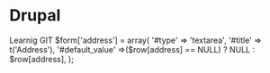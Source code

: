 Drupal
======

Learnig GIT
  $form['address'] = array(
                      '#type' => 'textarea',
                      '#title' => t('Address'),
                      '#default_value' =>($row[address] == NULL) ? NULL : $row[address],
                      );
                      